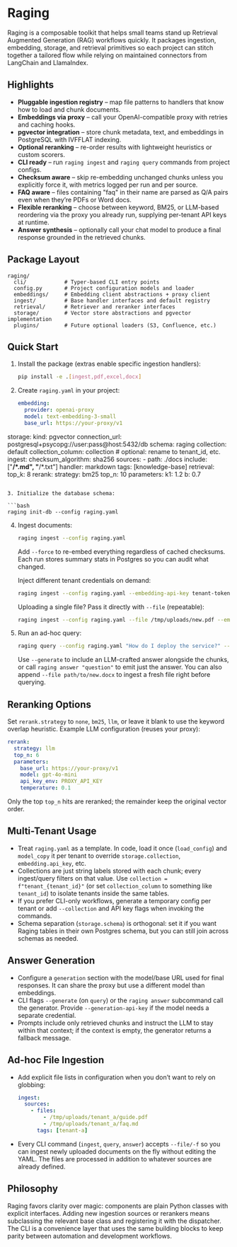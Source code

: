 # Raging

Raging is a composable toolkit that helps small teams stand up Retrieval Augmented Generation (RAG) workflows quickly. It packages ingestion, embedding, storage, and retrieval primitives so each project can stitch together a tailored flow while relying on maintained connectors from LangChain and LlamaIndex.

## Highlights

- **Pluggable ingestion registry** – map file patterns to handlers that know how to load and chunk documents.
- **Embeddings via proxy** – call your OpenAI-compatible proxy with retries and caching hooks.
- **pgvector integration** – store chunk metadata, text, and embeddings in PostgreSQL with IVFFLAT indexing.
- **Optional reranking** – re-order results with lightweight heuristics or custom scorers.
- **CLI ready** – run `raging ingest` and `raging query` commands from project configs.
- **Checksum aware** – skip re-embedding unchanged chunks unless you explicitly force it, with metrics logged per run and per source.
- **FAQ aware** – files containing "faq" in their name are parsed as Q/A pairs even when they’re PDFs or Word docs.
- **Flexible reranking** – choose between keyword, BM25, or LLM-based reordering via the proxy you already run, supplying per-tenant API keys at runtime.
- **Answer synthesis** – optionally call your chat model to produce a final response grounded in the retrieved chunks.

## Package Layout

```
raging/
  cli/            # Typer-based CLI entry points
  config.py       # Project configuration models and loader
  embeddings/     # Embedding client abstractions + proxy client
  ingest/         # Base handler interfaces and default registry
  retrieval/      # Retriever and reranker interfaces
  storage/        # Vector store abstractions and pgvector implementation
  plugins/        # Future optional loaders (S3, Confluence, etc.)
```

## Quick Start

1. Install the package (extras enable specific ingestion handlers):

   ```bash
   pip install -e .[ingest,pdf,excel,docx]
   ```

2. Create `raging.yaml` in your project:

   ```yaml
   embedding:
     provider: openai-proxy
     model: text-embedding-3-small
     base_url: https://your-proxy/v1
  storage:
    kind: pgvector
    connection_url: postgresql+psycopg://user:pass@host:5432/db
    schema: raging
    collection: default
    collection_column: collection  # optional: rename to tenant_id, etc.
   ingest:
     checksum_algorithm: sha256
     sources:
       - path: ./docs
         include: ["**/*.md", "**/*.txt"]
         handler: markdown
         tags: [knowledge-base]
   retrieval:
     top_k: 8
   rerank:
     strategy: bm25
     top_n: 10
     parameters:
       k1: 1.2
       b: 0.7
   ```

3. Initialize the database schema:

   ```bash
   raging init-db --config raging.yaml
   ```

4. Ingest documents:

   ```bash
   raging ingest --config raging.yaml
   ```

   Add `--force` to re-embed everything regardless of cached checksums.
   Each run stores summary stats in Postgres so you can audit what changed.

   Inject different tenant credentials on demand:

   ```bash
   raging ingest --config raging.yaml --embedding-api-key tenant-token --rerank-api-key tenant-rerank
   ```

   Uploading a single file? Pass it directly with `--file` (repeatable):

   ```bash
   raging ingest --config raging.yaml --file /tmp/uploads/new.pdf --embedding-api-key tenant-token
   ```

5. Run an ad-hoc query:

   ```bash
   raging query --config raging.yaml "How do I deploy the service?" --generate --generation-api-key tenant-gen
   ```

   Use `--generate` to include an LLM-crafted answer alongside the chunks, or call `raging answer "question"` to emit just the answer.
   You can also append `--file path/to/new.docx` to ingest a fresh file right before querying.

## Reranking Options

Set `rerank.strategy` to `none`, `bm25`, `llm`, or leave it blank to use the keyword overlap heuristic. Example LLM configuration (reuses your proxy):

```yaml
rerank:
  strategy: llm
  top_n: 6
  parameters:
    base_url: https://your-proxy/v1
    model: gpt-4o-mini
    api_key_env: PROXY_API_KEY
    temperature: 0.1
```

Only the top `top_n` hits are reranked; the remainder keep the original vector order.

## Multi-Tenant Usage

- Treat `raging.yaml` as a template. In code, load it once (`load_config`) and `model_copy` it per tenant to override `storage.collection`, `embedding.api_key`, etc.
- Collections are just string labels stored with each chunk; every ingest/query filters on that value. Use `collection = f"tenant_{tenant_id}"` (or set `collection_column` to something like `tenant_id`) to isolate tenants inside the same tables.
- If you prefer CLI-only workflows, generate a temporary config per tenant or add `--collection` and API key flags when invoking the commands.
- Schema separation (`storage.schema`) is orthogonal: set it if you want Raging tables in their own Postgres schema, but you can still join across schemas as needed.

## Answer Generation

- Configure a `generation` section with the model/base URL used for final responses. It can share the proxy but use a different model than embeddings.
- CLI flags `--generate` (on `query`) or the `raging answer` subcommand call the generator. Provide `--generation-api-key` if the model needs a separate credential.
- Prompts include only retrieved chunks and instruct the LLM to stay within that context; if the context is empty, the generator returns a fallback message.

## Ad-hoc File Ingestion

- Add explicit file lists in configuration when you don’t want to rely on globbing:

  ```yaml
  ingest:
    sources:
      - files:
          - /tmp/uploads/tenant_a/guide.pdf
          - /tmp/uploads/tenant_a/faq.md
        tags: [tenant-a]
  ```

- Every CLI command (`ingest`, `query`, `answer`) accepts `--file/-f` so you can ingest newly uploaded documents on the fly without editing the YAML. The files are processed in addition to whatever sources are already defined.

## Philosophy

Raging favors clarity over magic: components are plain Python classes with explicit interfaces. Adding new ingestion sources or rerankers means subclassing the relevant base class and registering it with the dispatcher. The CLI is a convenience layer that uses the same building blocks to keep parity between automation and development workflows.
